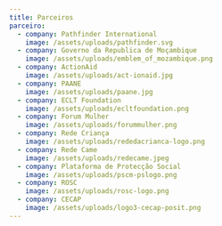 ```yaml
---
title: Parceiros
parceiro:
  - company: Pathfinder International
    image: /assets/uploads/pathfinder.svg
  - company: Governo da Republica de Moçambique
    image: /assets/uploads/emblem_of_mozambique.png
  - company: ActionAid
    image: /assets/uploads/act-ionaid.jpg
  - company: PAANE
    image: /assets/uploads/paane.jpg
  - company: ECLT Foundation
    image: /assets/uploads/ecltfoundation.png
  - company: Forum Mulher
    image: /assets/uploads/forummulher.png
  - company: Rede Criança
    image: /assets/uploads/rededacrianca-logo.png
  - company: Rede Came
    image: /assets/uploads/redecame.jpeg
  - company: Plataforma de Protecção Social
    image: /assets/uploads/pscm-pslogo.png
  - company: ROSC
    image: /assets/uploads/rosc-logo.png
  - company: CECAP
    image: /assets/uploads/logo3-cecap-posit.png
---
```


